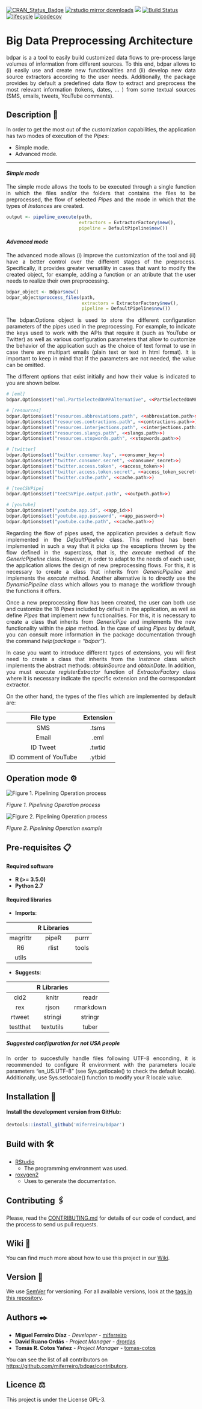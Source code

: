 
[![CRAN\_Status\_Badge](http://www.r-pkg.org/badges/version/bdpar)](https://cran.r-project.org/package=bdpar)
[![rstudio mirror
downloads](http://cranlogs.r-pkg.org/badges/bdpar)](https://github.com/metacran/cranlogs.app)
[![](https://cranlogs.r-pkg.org/badges/grand-total/bdpar)](https://cran.r-project.org/package=bdpar)
[![Build
Status](https://travis-ci.org/miferreiro/bdpar.svg?branch=develop)](https://travis-ci.org/miferreiro/bdpar)
[![lifecycle](https://img.shields.io/badge/lifecycle-maturing-blue.svg)](https://www.tidyverse.org/lifecycle/#maturing)
[![codecov](https://codecov.io/gh/miferreiro/bdpar/branch/develop/graph/badge.svg)](https://codecov.io/gh/miferreiro/bdpar)

# Big Data Preprocessing Architecture

<div style="text-align: justify">

bdpar is a a tool to easily build customized data flows to pre-process
large volumes of information from different sources. To this end, bdpar
allows to (i) easily use and create new functionalities and (ii) develop
new data source extractors according to the user needs. Additionally,
the package provides by default a predefined data flow to extract and
preprocess the most relevant information (tokens, dates, … ) from some
textual sources (SMS, emails, tweets, YouTube comments).

</div>

## Description 📄

<div style="text-align: justify">

In order to get the most out of the customization capabilities, the
application has two modes of execution of the *Pipes*:

  - Simple mode.
  - Advanced mode.

</div>

-----

#### *Simple mode*

<div style="text-align: justify">

The simple mode allows the tools to be executed through a single
function in which the files and/or the folders that contains the files
to be preprocessed, the flow of selected *Pipes* and the mode in which
that the types of *Instances* are created.

</div>

``` r
output <- pipeline_execute(path,
                           extractors = ExtractorFactory$new(),
                           pipeline = DefaultPipeline$new())
```

#### *Advanced mode*

<div style="text-align: justify">

The advanced mode allows (i) improve the customization of the tool and
(ii) have a better control over the different stages of the preprocess.
Specifically, it provides greater versatility in cases that want to
modify the created object, for example, adding a function or an atribute
that the user needs to realize their own preprocessing.

</div>

``` r
bdpar_object <- Bdpar$new() 
bdpar_object$proccess_files(path,
                            extractors = ExtractorFactory$new(),
                            pipeline = DefaultPipeline$new())
```

<div style="text-align: justify">

The bdpar.Options object is used to store the different configuration
parameters of the pipes used in the preprocessing. For example, to
indicate the keys used to work with the APIs that require it (such as
YouTube or Twitter) as well as various configuration parameters that
allow to customize the behavior of the application such as the choice of
text format to use in case there are multipart emails (plain text or
text in html format). It is important to keep in mind that if the
parameters are not needed, the value can be omitted.

The different options that exist initially and how their value is
indicated to you are shown below.

</div>

``` r
# [eml]
bdpar.Options$set("eml.PartSelectedOnMPAlternative", <<PartSelectedOnMPAlternative>>)

# [resources]
bdpar.Options$set("resources.abbreviations.path", <<abbreviation.path>>)
bdpar.Options$set("resources.contractions.path", <<contractions.path>>)
bdpar.Options$set("resources.interjections.path", <<interjections.path>>)
bdpar.Options$set("resources.slangs.path", <<slangs.path>>)
bdpar.Options$set("resources.stopwords.path", <<stopwords.path>>)

# [twitter]
bdpar.Options$set("twitter.consumer.key", <<consumer_key>>)
bdpar.Options$set("twitter.consumer.secret", <<consumer_secret>>)
bdpar.Options$set("twitter.access.token", <<access_token>>)
bdpar.Options$set("twitter.access.token.secret", <<access_token_secret>>)
bdpar.Options$set("twitter.cache.path", <<cache.path>>)

# [teeCSVPipe]
bdpar.Options$set("teeCSVPipe.output.path", <<outputh.path>>)

# [youtube]
bdpar.Options$set("youtube.app.id", <<app_id>>)
bdpar.Options$set("youtube.app.password", <<app_password>>)
bdpar.Options$set("youtube.cache.path", <<cache.path>>)
```

<div style="text-align: justify">

Regarding the flow of pipes used, the application provides a default
flow implemented in the *DefaultPipeline* class. This method has been
implemented in such a way that it picks up the exceptions thrown by the
flow defined in the superclass, that is, the *execute* method of the
*GenericPipeline* class. However, in order to adapt to the needs of each
user, the application allows the design of new preprocessing flows. For
this, it is necessary to create a class that inherits from
*GenericPipeline* and implements the *execute* method. Another
alternative is to directly use the *DynamicPipeline* class which allows
you to manage the workflow through the functions it offers.

</div>

<div style="text-align: justify">

Once a new preprocessing flow has been created, the user can both use
and customize the 18 *Pipes* included by default in the application, as
well as define *Pipes* that implement new functionalities. For this, it
is necessary to create a class that inherits from *GenericPipe* and
implements the new functionality within the *pipe* method. In the case
of using *Pipes* by default, you can consult more information in the
package documentation through the command *help(package = “bdpar”)*.

</div>

<div style="text-align: justify">

In case you want to introduce different types of extensions, you will
first need to create a class that inherits from the *Instance* class
which implements the abstract methods: *obtainSource* and *obtainDate*.
In addition, you must execute *registerExtractor* function of
*ExtractorFactory* class where it is necessary indicate the specific
extension and the correspondant extractor.

On the other hand, the types of the files which are implemented by
default are:

</div>

|       File type       | Extension |
| :-------------------: | :-------: |
|          SMS          |   .tsms   |
|         Email         |   .eml    |
|       ID Tweet        |  .twtid   |
| ID comment of YouTube |  .ytbid   |

## Operation mode ⚙

![Figure 1. Pipelining Operation
process](additional-material/PipelineProcess.png)

*Figure 1. Pipelining Operation process*

![Figure 2. Pipelining Operation
process](additional-material/PipelineExample.png)

*Figure 2. Pipelining Operation example*

## Pre-requisites 📋

#### Required software

  - **R (\>= 3.5.0)**
  - **Python 2.7**

#### Required libraries

  - **Imports**:

|          | R Libraries |       |
| :------: | :---------: | :---: |
| magrittr |    pipeR    | purrr |
|    R6    |    rlist    | tools |
|  utils   |             |       |

  - **Suggests**:

|          | R Libraries |           |
| :------: | :---------: | :-------: |
|   cld2   |    knitr    |   readr   |
|   rex    |    rjson    | rmarkdown |
|  rtweet  |   stringi   |  stringr  |
| testthat |  textutils  |   tuber   |

##### Suggested configuration for not USA people

<div style="text-align: justify">

In order to succesfully handle files following UTF-8 enconding, it is
recommended to configure R environment with the parameters locale
parameters “en\_US.UTF-8” (see Sys.getlocale() to check the default
locale). Additionally, use Sys.setlocale() function to modify your R
locale value.

</div>

## Installation 🔧

#### Install the development version from GitHub:

``` r
devtools::install_github('miferreiro/bdpar')
```

## Build with 🛠️

  - [RStudio](https://www.rstudio.com/)
      - The programming environment was
    used.
  - [roxygen2](https://cran.r-project.org/web/packages/roxygen2/index.html)
      - Uses to generate the documentation.

## Contributing 🖇️

<div style="text-align: justify">

Please, read the
<a href = https://github.com/miferreiro/bdpar/blob/master/CONTRIBUTING.md>CONTRIBUTING.md</a>
for details of our code of conduct, and the process to send us pull
requests.

</div>

## Wiki 📖

You can find much more about how to use this project in our
[Wiki](https://github.com/miferreiro/bdpar/wiki).

## Version 📌

We use [SemVer](http://semver.org/) for versioning. For all available
versions, look at the [tags in this
repository](https://github.com/miferreiro/bdpar/tags).

## Authors ✒️

  - **Miguel Ferreiro Díaz** - *Developer* -
    [miferreiro](https://github.com/miferreiro)
  - **David Ruano Ordás** - *Project Manager* -
    [drordas](https://github.com/drordas)
  - **Tomás R. Cotos Yañez** - *Project Manager* -
    [tomas-cotos](https://github.com/tomas-cotos)

You can see the list of all contributors on
<https://github.com/miferreiro/bdpar/contributors>.

## Licence ⚖

This project is under the License GPL-3.
